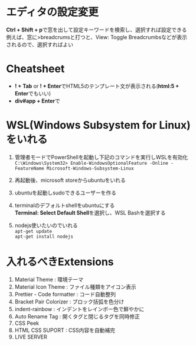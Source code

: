 # エディタの設定変更
**Ctrl + Shift + p**で窓を出して設定キーワードを検索し、選択すれば設定できる  
例えば、窓に\>breadcrumsと打つと、View: Toggle Breadcrumbsなどが表示されるので、選択すればよい

# Cheatsheet
- **! + Tab** or **! + Enter**でHTML5のテンプレート文が表示される(**html:5 + Enter**でもいい)
- **div#app + Enter**で<div id="app"></div>

# WSL(Windows Subsystem for Linux)をいれる  
1. 管理者モードでPowerShellを起動し下記のコマンドを実行しWSLを有効化   
```C:\Windows\System32> Enable-WindowsOptionalFeature -Online -FeatureName Microsoft-Windows-Subsystem-Linux```  

2. 再起動後、microsoft storeからubuntuをいれる  

3. ubuntuを起動しsudoできるユーザーを作る  

4. terminalのデフォルトshellをubuntuにする  
**Terminal: Select Default Shell**を選択し、WSL Bashを選択する  

5. nodejs使いたいのでいれる  
```apt-get update```  
```apt-get install nodejs```

# 入れるべきExtensions
1. Material Theme : 環境テーマ
2. Material Icon Theme : ファイル種類をアイコン表示
3. Prettier - Code formatter : コード自動整列
4. Bracket Pair Colorizer : ブロック括弧を色分け
5. indent-rainbow : インデントをレインボー色で鮮やかに
6. Auto Rename Tag : 開くタグと閉じるタグを同時修正
7. CSS Peek
8. HTML CSS SUPORT : CSS内容を自動補完
9. LIVE SERVER
